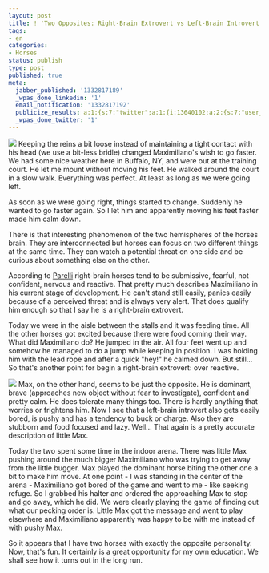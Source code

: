 ```yaml
---
layout: post
title: ! 'Two Opposites: Right-Brain Extrovert vs Left-Brain Introvert'
tags:
- en
categories:
- Horses
status: publish
type: post
published: true
meta:
  jabber_published: '1332817189'
  _wpas_done_linkedin: '1'
  email_notification: '1332817192'
  publicize_results: a:1:{s:7:"twitter";a:1:{i:13640102;a:2:{s:7:"user_id";s:10:"snscaimito";s:7:"post_id";s:18:"184474792311799808";}}}
  _wpas_done_twitter: '1'
---
```

<img src="http://stephanschwab.files.wordpress.com/2012/03/maximiliano.jpg" class="align-left"> Keeping the reins a bit loose instead of maintaining a tight contact with his head (we use a bit-less bridle) changed Maximiliano's wish to go faster. We had some nice weather here in Buffalo, NY, and were out at the training court. He let me mount without moving his feet. He walked around the court in a slow walk. Everything was perfect. At least as long as we were going left.

As soon as we were going right, things started to change. Suddenly he wanted to go faster again. So I let him and apparently moving his feet faster made him calm down.

There is that interesting phenomenon of the two hemispheres of the horses brain. They are interconnected but horses can focus on two different things at the same time. They can watch a potential threat on one side and be curious about something else on the other.

According to <a href="http://www.parellinaturalhorsetraining.com/horsenality-horses/">Parelli</a> right-brain horses tend to be submissive, fearful, not confident, nervous and reactive. That pretty much describes Maximiliano in his current stage of development. He can't stand still easily, panics easily because of a perceived threat and is always very alert. That does qualify him enough so that I say he is a right-brain extrovert.

Today we were in the aisle between the stalls and it was feeding time. All the other horses got excited because there were food coming their way. What did Maximiliano do? He jumped in the air. All four feet went up and somehow he managed to do a jump while keeping in position. I was holding him with the lead rope and after a quick "hey!" he calmed down. But still… So that's another point for begin a right-brain extrovert: over reactive.

<img src="http://stephanschwab.files.wordpress.com/2012/03/max.jpg" class="align-right"> Max, on the other hand, seems to be just the opposite. He is dominant, brave (approaches new object without fear to investigate), confident and pretty calm. He does tolerate many things too. There is hardly anything that worries or frightens him. Now I see that a left-brain introvert also gets easily bored, is pushy and has a tendency to buck or charge. Also they are stubborn and food focused and lazy. Well… That again is a pretty accurate description of little Max.

Today the two spent some time in the indoor arena. There was little Max pushing around the much bigger Maximiliano who was trying to get away from the little bugger. Max played the dominant horse biting the other one a bit to make him move. At one point - I was standing in the center of the arena - Maximiliano got bored of the game and went to me - like seeking refuge. So I grabbed his halter and ordered the approaching Max to stop and go away, which he did. We were clearly playing the game of finding out what our pecking order is. Little Max got the message and went to play elsewhere and Maximiliano apparently was happy to be with me instead of with pushy Max.

So it appears that I have two horses with exactly the opposite personality. Now, that's fun. It certainly is a great opportunity for my own education. We shall see how it turns out in the long run.
<br />
